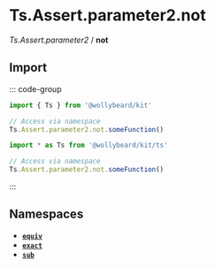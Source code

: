 # Ts.Assert.parameter2.not

_Ts.Assert.parameter2_ / **not**

## Import

::: code-group

```typescript [Namespace]
import { Ts } from '@wollybeard/kit'

// Access via namespace
Ts.Assert.parameter2.not.someFunction()
```

```typescript [Barrel]
import * as Ts from '@wollybeard/kit/ts'

// Access via namespace
Ts.Assert.parameter2.not.someFunction()
```

:::

## Namespaces

- [**`equiv`**](/api/ts/assert/parameter2/not/equiv)
- [**`exact`**](/api/ts/assert/parameter2/not/exact)
- [**`sub`**](/api/ts/assert/parameter2/not/sub)
